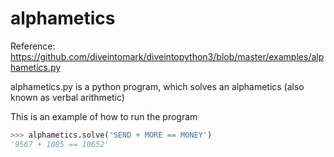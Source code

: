 # alphametics
Reference: https://github.com/diveintomark/diveintopython3/blob/master/examples/alphametics.py

alphametics.py is a python program, which solves an alphametics (also known as verbal arithmetic)

This is an example of how to run the program

```Python
>>> alphametics.solve('SEND + MORE == MONEY')
'9567 + 1085 == 10652'
```
